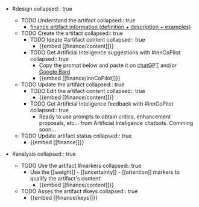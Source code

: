 
- #design
   collapsed:: true
  - TODO Understand the artifact
    collapsed:: true
    - [finance artifact information (definition + description + examples)](https://go.innbok.com/#/page/innBoK%2Ffinance%2Finfo)
  - TODO Create the artifact
     collapsed:: true
    - TODO Ideate #artifact content
      collapsed:: true
      - {{embed [[finance/content]]}}
    - TODO Get Artificial Inteligence suggestions with #innCoPilot
      collapsed:: true
      - Copy the prompt below and paste it on [chatGPT](https://chat.openai.com) and/or [Google Bard](https://bard.google.com/chat)
      - {{embed [[finance/innCoPilot]]}}
  - TODO Update the artifact
    collapsed:: true
    - TODO Edit the artifact content
     collapsed:: true
      - {{embed [[finance/content]]}}
    - TODO Get Artificial Inteligence feedback with #innCoPilot
      collapsed:: true
      - Ready to use prompts to obtain critics, enhancement proposals, etc... from Artificial Inteligence chatbots. Comming soon...
  - TODO Update artifact status
    collapsed:: true
    - {{embed [[finance]]}}


- #analysis
  collapsed:: true
  - TODO Use the artifact #markers
    collapsed:: true
    - Use the [[weight]] - [[uncertainty]] - [[attention]] markers to qualify the artifact's content:
      - {{embed [[finance/content]]}}
  - TODO Asses the artifact #keys
    collapsed:: true
    - {{embed [[finance/keys]]}}



